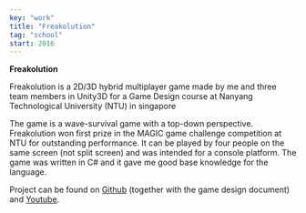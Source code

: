 ```yaml
---
key: "work"
title: "Freakolution"
tag: "school"
start: 2016
---
```

**Freakolution**

Freakolution is a 2D/3D hybrid multiplayer game made by me and three team members in Unity3D for a Game Design course at Nanyang Technological University (NTU) in singapore

The game is a wave-survival game with a top-down perspective. Freakolution won first prize in the MAGIC game challenge competition at NTU for outstanding performance. It can be played by four people on the same screen (not split screen) and was intended for a console platform. The game was written in C# and it gave me good base knowledge for the language.

Project can be found on [Github](https://github.com/kbladin/DracoLabs_Freakolution) (together with the game design document) and [Youtube](https://www.youtube.com/watch?v=HZn-pMRpLiU).